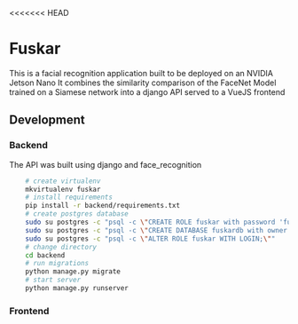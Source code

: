 <<<<<<< HEAD
# Fuskar

This is a facial recognition application built to be deployed on an NVIDIA Jetson Nano
It combines the similarity comparison of the FaceNet Model trained on a Siamese network into a django API served to a VueJS frontend

## Development

### Backend

The API was built using django and face_recognition

```bash
    # create virtualenv
    mkvirtualenv fuskar
    # install requirements
    pip install -r backend/requirements.txt
    # create postgres database
    sudo su postgres -c "psql -c \"CREATE ROLE fuskar with password 'fuskar';\""
    sudo su postgres -c "psql -c \"CREATE DATABASE fuskardb with owner fuskar;\""
    sudo su postgres -c "psql -c \"ALTER ROLE fuskar WITH LOGIN;\""
    # change directory
    cd backend
    # run migrations
    python manage.py migrate
    # start server
    python manage.py runserver
```

### Frontend
